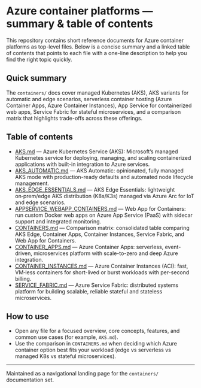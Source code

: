 
# Azure container platforms — summary & table of contents

This repository contains short reference documents for Azure container platforms as top-level files. Below is a concise summary and a linked table of contents that points to each file with a one-line description to help you find the right topic quickly.

## Quick summary

The `containers/` docs cover managed Kubernetes (AKS), AKS variants for automatic and edge scenarios, serverless container hosting (Azure Container Apps, Azure Container Instances), App Service for containerized web apps, Service Fabric for stateful microservices, and a comparison matrix that highlights trade-offs across these offerings.

## Table of contents

- [AKS.md](./AKS.md) — Azure Kubernetes Service (AKS): Microsoft’s managed Kubernetes service for deploying, managing, and scaling containerized applications with built-in integration to Azure services.
- [AKS_AUTOMATIC.md](./AKS_AUTOMATIC.md) — AKS Automatic: opinionated, fully managed AKS mode with production-ready defaults and automated node lifecycle management.
- [AKS_EDGE_ESSENTIALS.md](./AKS_EDGE_ESSENTIALS.md) — AKS Edge Essentials: lightweight on‑prem/edge AKS distribution (K8s/K3s) managed via Azure Arc for IoT and edge scenarios.
- [APPSERVICE_WEBAPP_CONTAINERS.md](./APPSERVICE_WEBAPP_CONTAINERS.md) — Web App for Containers: run custom Docker web apps on Azure App Service (PaaS) with sidecar support and integrated monitoring.
- [CONTAINERS.md](./CONTAINERS.md) — Comparison matrix: consolidated table comparing AKS Edge, Container Apps, Container Instances, Service Fabric, and Web App for Containers.
- [CONTAINER_APPS.md](./CONTAINER_APPS.md) — Azure Container Apps: serverless, event-driven, microservices platform with scale-to-zero and deep Azure integration.
- [CONTAINER_INSTANCES.md](./CONTAINER_INSTANCES.md) — Azure Container Instances (ACI): fast, VM‑less containers for short-lived or burst workloads with per-second billing.
- [SERVICE_FABRIC.md](./SERVICE_FABRIC.md) — Azure Service Fabric: distributed systems platform for building scalable, reliable stateful and stateless microservices.

## How to use

- Open any file for a focused overview, core concepts, features, and common use cases (for example, `AKS.md`).
- Use the comparison in `CONTAINERS.md` when deciding which Azure container option best fits your workload (edge vs serverless vs managed K8s vs stateful microservices).

---

Maintained as a navigational landing page for the `containers/` documentation set.
